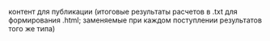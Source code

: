 контент для публикации (итоговые результаты расчетов в .txt для формирования .html; заменяемые при каждом поступлении результатов того же типа)
